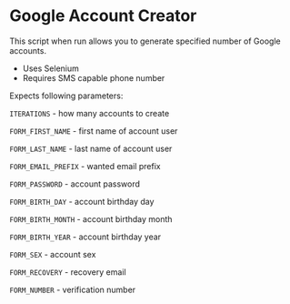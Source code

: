# Google Account Creator

This script when run allows you to generate specified number of Google accounts.

* Uses Selenium
* Requires SMS capable phone number

Expects following parameters:
    
`ITERATIONS` - how many accounts to create

`FORM_FIRST_NAME` - first name of account user
    
`FORM_LAST_NAME` - last name of account user
    
`FORM_EMAIL_PREFIX` - wanted email prefix
    
`FORM_PASSWORD` - account password
    
`FORM_BIRTH_DAY` - account birthday day
    
`FORM_BIRTH_MONTH` - account birthday month

`FORM_BIRTH_YEAR` - account birthday year
    
`FORM_SEX` - account sex

`FORM_RECOVERY` - recovery email

`FORM_NUMBER` - verification number